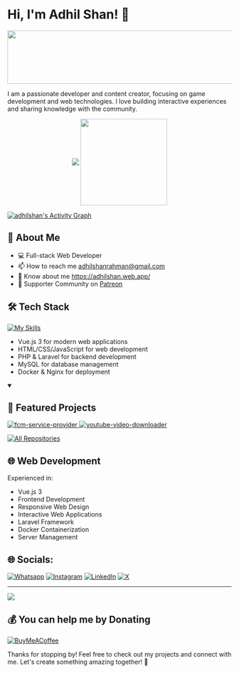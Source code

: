 # Hi, I'm Adhil Shan! 👋


<a href="https://github.com/devxb/gitanimals">
  <img
    src="https://render.gitanimals.org/lines/adhilshan?pet-id=656384903379287845"
    width="600"
    height="120"
  />
</a>
  

I am a passionate developer and content creator, focusing on game development and web technologies. I love building interactive experiences and sharing knowledge with the community.

<p align="center">
    <img align="center" src="https://github-readme-stats.vercel.app/api?username=adhilshan&show_icons=true&hide_border=true&title_color=94b4a4&amp&icon_color=FFFFFF&amp&text_color=FFFFFF&amp&bg_color=000000&count_private=true&include_all_commits=true"/>
    <img align="center" height="195px" src="https://github-readme-stats.vercel.app/api/top-langs/?username=adhilshan&text_color=FFFFFF&bg_color=000000&title_color=94b4a4&langs_count=15&layout=compact&hide_border=true" />
</p>

<a href="https://github.com/ashutosh00710/github-readme-activity-graph">
  <img alt="adhilshan's Activity Graph" src="https://github-readme-activity-graph.vercel.app/graph/?username=adhilshan&bg_color=000000&color=94b4a4&line=FFFFFF&point=FFFFFF&hide_border=true" />
</a>

## 🚀 About Me

- 💻 Full-stack Web Developer
- 📫 How to reach me adhilshanrahman@gmail.com
- 📄 Know about me https://adhilshan.web.app/
- 💪 Supporter Community on [Patreon](https://www.patreon.com/PinNumber)

## 🛠️ Tech Stack
[![My Skills](https://skillicons.dev/icons?i=cpp,js,html,css,vue,php,laravel,mysql,docker,nginx)](https://skillicons.dev)

- Vue.js 3 for modern web applications
- HTML/CSS/JavaScript for web development
- PHP & Laravel for backend development
- MySQL for database management
- Docker & Nginx for deployment

<details open> 
  <summary><h2>📘 Featured Projects</h2></summary>
  <p align="left">
    <a href="https://github.com/adhilshan/fcm-service-provider">
      <img src="https://github-readme-stats.vercel.app/api/pin/?username=adhilshan&repo=fcm-service-provider&bg_color=000000&title_color=94b4a4&text_color=FFFFFF&icon_color=FFFFFF&hide_border=true&show_owner=true&description_lines_count=2" alt="fcm-service-provider">
    </a>
    <a href="https://github.com/adhilshan/youtube-video-downloader">
      <img src="https://github-readme-stats.vercel.app/api/pin/?username=adhilshan&repo=youtube-video-downloader&bg_color=000000&title_color=94b4a4&text_color=FFFFFF&icon_color=FFFFFF&hide_border=true&show_owner=true&description_lines_count=2" alt="youtube-video-downloader">
    </a>
  </p>

  <a href="https://github.com/adhilshan?tab=repositories&sort=stargazers">
    <img alt="All Repositories" title="All Repositories" src="https://custom-icon-badges.demolab.com/badge/-Click%20Here%20For%20All%20My%20Repos-000000?style=for-the-badge&logoColor=white&logo=repo"/>
  </a>
</details>

## 🌐 Web Development

Experienced in:
- Vue.js 3
- Frontend Development
- Responsive Web Design
- Interactive Web Applications
- Laravel Framework
- Docker Containerization
- Server Management

## 🌐 Socials:
[![Whatsapp](https://img.shields.io/badge/WhatsApp-25D366&logo=whatsapp&logoColor=white)](https://wa.me/+919400312201) [![Instagram](https://img.shields.io/badge/Instagram-%23E4405F.svg?logo=Instagram&logoColor=white)](https://instagram.com/adhil_shan.ap) [![LinkedIn](https://img.shields.io/badge/LinkedIn-%230077B5.svg?logo=linkedin&logoColor=white)](https://linkedin.com/in/adhil-shan-138799260) [![X](https://img.shields.io/badge/X-black.svg?logo=X&logoColor=white)](https://x.com/adhil48573) 

---
[![](https://visitcount.itsvg.in/api?id=adhilshan&icon=3&color=10)](https://visitcount.itsvg.in)

  ## 💰 You can help me by Donating
  [![BuyMeACoffee](https://img.shields.io/badge/Buy%20Me%20a%20Coffee-ffdd00?style=for-the-badge&logo=buy-me-a-coffee&logoColor=black)](https://www.buymeacoffee.com/adhil.shan) 

  
Thanks for stopping by! Feel free to check out my projects and connect with me. Let's create something amazing together! 🚀
